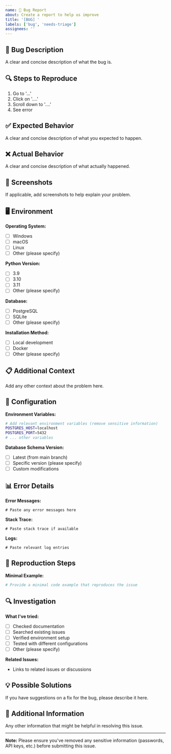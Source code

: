 ```yaml
---
name: 🐛 Bug Report
about: Create a report to help us improve
title: '[BUG] '
labels: ['bug', 'needs-triage']
assignees: ''
---
```


## 🐛 Bug Description

A clear and concise description of what the bug is.

## 🔍 Steps to Reproduce

1. Go to '...'
2. Click on '....'
3. Scroll down to '....'
4. See error

## ✅ Expected Behavior

A clear and concise description of what you expected to happen.

## ❌ Actual Behavior

A clear and concise description of what actually happened.

## 📸 Screenshots

If applicable, add screenshots to help explain your problem.

## 🖥️ Environment

**Operating System:**
- [ ] Windows
- [ ] macOS
- [ ] Linux
- [ ] Other (please specify)

**Python Version:**
- [ ] 3.9
- [ ] 3.10
- [ ] 3.11
- [ ] Other (please specify)

**Database:**
- [ ] PostgreSQL
- [ ] SQLite
- [ ] Other (please specify)

**Installation Method:**
- [ ] Local development
- [ ] Docker
- [ ] Other (please specify)

## 📋 Additional Context

Add any other context about the problem here.

## 🔧 Configuration

**Environment Variables:**
```bash
# Add relevant environment variables (remove sensitive information)
POSTGRES_HOST=localhost
POSTGRES_PORT=5432
# ... other variables
```

**Database Schema Version:**
- [ ] Latest (from main branch)
- [ ] Specific version (please specify)
- [ ] Custom modifications

## 📊 Error Details

**Error Messages:**
```
# Paste any error messages here
```

**Stack Trace:**
```
# Paste stack trace if available
```

**Logs:**
```
# Paste relevant log entries
```

## 🧪 Reproduction Steps

**Minimal Example:**
```python
# Provide a minimal code example that reproduces the issue
```

## 🔍 Investigation

**What I've tried:**
- [ ] Checked documentation
- [ ] Searched existing issues
- [ ] Verified environment setup
- [ ] Tested with different configurations
- [ ] Other (please specify)

**Related Issues:**
- Links to related issues or discussions

## 💡 Possible Solutions

If you have suggestions on a fix for the bug, please describe it here.

## 📝 Additional Information

Any other information that might be helpful in resolving this issue.

---

**Note:** Please ensure you've removed any sensitive information (passwords, API keys, etc.) before submitting this issue.

